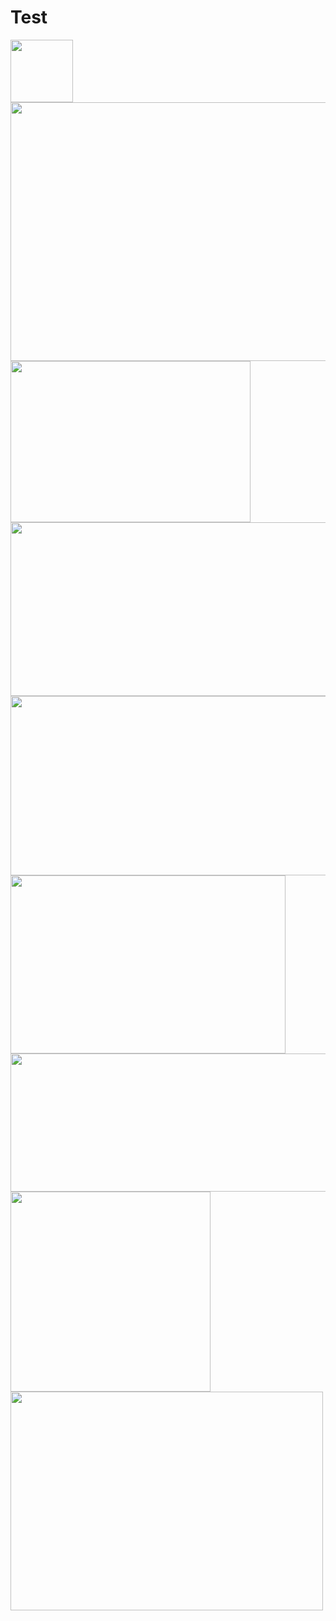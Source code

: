 # Test

<img src="https://static.vecteezy.com/system/resources/previews/012/697/300/original/3d-c-programming-language-logo-free-png.png" width="100" height="100">

<img src="https://static.javatpoint.com/tutorial/arduino/images/arduino-ide.png" width="506" height="414">

<img src="https://www.twinschip.com/image/catalog/Products%20Twins%20Chip%20Store%202020/Shield%20Modules/Wireless%20Modules/NRF24L01%20Wireless%202.4GHz%20Transceiver%20Antenna%201100%20Metres%20/NRF24L01%2BPA-LNA%20SMA%20Wireless%202.4GHz%20Transceiver%20Antenna%201100%20Metres%20-Twins%20Chip.jpg" width="384" height="258">

<img src="https://blogger.googleusercontent.com/img/b/R29vZ2xl/AVvXsEgHCfrINVkq9FHGd516DJyBRB5jPHe_Zf-_kiwrNotW_RBjv-jvSQ_C49Dih98iUtHZDkmwGLxhLbUcMX9mRWcteG2P943QoTO2QhTuQ29zXZyY2zYzjtGNg7uxtlbJnXPToBOWArDhGiVw1IpqGakKiFrK5cqCW7th0pr6x9Fy2tiC_xKHiKeVm-R-J1v3/s1011/Arduino%20uno%20board.png" width="506" height="278">


<img src="https://cdn.shopify.com/s/files/1/0527/2692/3444/files/MQ135_-_Air_Quality_Control_Gas_Sensor_Module.jpg?v=1631792819" width="629" height="287">

<img src="https://grobotronics.com/images/detailed/106/gy521_01_lrg_grobo.jpg" width="440" height="285">

<img src="https://www.rhydolabz.com/wiki/wp-content/uploads/combined.jpg" width="566" height="221">

<img src="https://www.orbit-dz.com/wp-content/uploads/2022/12/H41dd931b5c434fcb8e83cbd584e2117fR.jpg" width="320" height="320">

<img src="https://m.media-amazon.com/images/I/41iRb1AmRsL._AC_UF1000,1000_QL80_.jpg" width="500" height="350">
